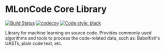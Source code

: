 # MLonCode Core Library
 [![Build Status](https://travis-ci.org/src-d/ml-core.svg)](https://travis-ci.org/src-d/ml-core)
 [![codecov](https://codecov.io/github/src-d/ml-core/coverage.svg)](https://codecov.io/gh/src-d/ml-core)
 [![Code style: black](https://img.shields.io/badge/code%20style-black-000000.svg)](https://github.com/ambv/black)

Library for machine learning on source code. Provides commonly used algorithms and tools
 to process the code-related data, such as: Babelfish's UASTs, plain code text, etc.